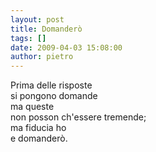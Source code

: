 ```yaml
---
layout: post
title: Domanderò
tags: []
date: 2009-04-03 15:08:00
author: pietro
---
```

Prima delle risposte<br/>si pongono domande<br/>ma queste<br/>non posson ch'essere tremende;<br/>ma fiducia ho<br/>e domanderò.
